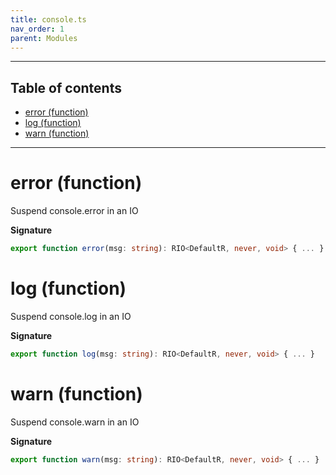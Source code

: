 ```yaml
---
title: console.ts
nav_order: 1
parent: Modules
---
```


---

<h2 class="text-delta">Table of contents</h2>

- [error (function)](#error-function)
- [log (function)](#log-function)
- [warn (function)](#warn-function)

---

# error (function)

Suspend console.error in an IO

**Signature**

```ts
export function error(msg: string): RIO<DefaultR, never, void> { ... }
```

# log (function)

Suspend console.log in an IO

**Signature**

```ts
export function log(msg: string): RIO<DefaultR, never, void> { ... }
```

# warn (function)

Suspend console.warn in an IO

**Signature**

```ts
export function warn(msg: string): RIO<DefaultR, never, void> { ... }
```
